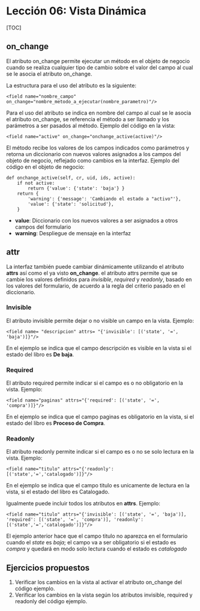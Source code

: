 Lección 06: Vista Dinámica
==========================

[TOC]

on_change
---------

El atributo on_change permite ejecutar un método en el objeto de negocio cuando se realiza cualquier tipo de cambio sobre el valor del campo al cual se le asocia el atributo on_change.

La estructura para el uso del atributo es la siguiente:

	<field name="nombre_campo" on_change="nombre_metodo_a_ejecutar(nombre_parametro)"/>

Para el uso del atributo se indica en nombre del campo al cual se le asocia el atributo on_change, se referencia el método a ser llamado y los parámetros a ser pasados al método. Ejemplo del código en la vista:

    <field name="active" on_change="onchange_active(active)"/>

El método recibe los valores de los campos indicados como parámetros y retorna un diccionario con nuevos valores asignados a los campos del objeto de negocio, reflejado como cambios en la interfaz. Ejemplo del código en el objeto de negocio:

    def onchange_active(self, cr, uid, ids, active):
        if not active:
            return {'value': {'state': 'baja'} }
        return {
            'warning': {'message': 'Cambiando el estado a "activo"'},
            'value': {'state': 'solicitud'},
        }

* **value**: Diccionario con los nuevos valores a ser asignados a otros campos del formulario
* **warning**: Despliegue de mensaje en la interfaz

attr
----------

La interfaz también puede cambiar dinámicamente utilizando el atributo **attrs** así como el ya visto **on_change**. el atributo attrs permite que se cambie los valores definidos para *invisible*, *required* y *readonly*, basado en los valores del formulario, de acuerdo a la regla del criterio pasado en el diccionario.

### Invisible

El atributo invisible permite dejar o no visible un campo en la vista. Ejemplo:

	<field name= "descripcion" attrs= "{'invisible': [('state', '=', 'baja')]}"/>

En el ejemplo se indica que el campo descripción es visible en la vista si el estado del libro es **De baja**.

### Required

El atributo required permite indicar si el campo es o no obligatorio en la vista. Ejemplo:

	<field name="paginas" attrs="{'required': [('state', '=', 'compra')]}"/>

En el ejemplo se indica que el campo paginas es obligatorio en la vista, si el estado del libro es **Proceso de Compra**.

### Readonly

El atributo readonly permite indicar si el campo es o no se solo lectura en la vista. Ejemplo:

	<field name="titulo" attrs="{'readonly': [('state','=','catalogado')]}"/>

En el ejemplo se indica que el campo titulo es unicamente de lectura en la vista, si el estado del libro es Catalogado.

Igualmente puede incluir todos los atributos en **attrs**. Ejemplo:

    <field name="titulo" attrs="{'invisible': [('state', '=', 'baja')], 'required': [('state', '=', 'compra')], 'readonly': [('state','=','catalogado')]}"/>

El ejemplo anterior hace que el campo titulo no aparezca en el formulario cuando el *state* es *baja*; el campo va a ser obligatorio si el estado es *compra* y quedará en modo solo lectura cuando el estado es *catalogado*

Ejercicios propuestos
---------------------

1. Verificar los cambios en la vista al activar el atributo on_change del código ejemplo.
1. Verificar los cambios en la vista según los atributos invisible, required y readonly del código ejemplo.